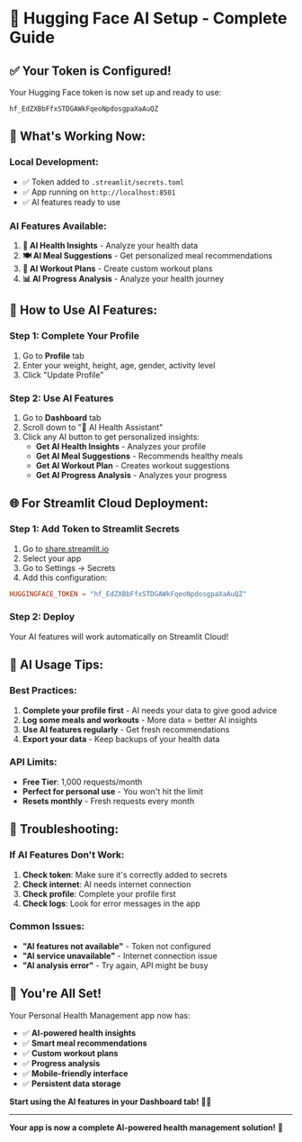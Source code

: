 # 🤖 Hugging Face AI Setup - Complete Guide

## ✅ **Your Token is Configured!**

Your Hugging Face token is now set up and ready to use:
```
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
```

## 🚀 **What's Working Now:**

### **Local Development:**
- ✅ Token added to `.streamlit/secrets.toml`
- ✅ App running on `http://localhost:8501`
- ✅ AI features ready to use

### **AI Features Available:**
1. **🧠 AI Health Insights** - Analyze your health data
2. **🍽️ AI Meal Suggestions** - Get personalized meal recommendations
3. **🏃 AI Workout Plans** - Create custom workout plans
4. **📊 AI Progress Analysis** - Analyze your health journey

## 📱 **How to Use AI Features:**

### **Step 1: Complete Your Profile**
1. Go to **Profile** tab
2. Enter your weight, height, age, gender, activity level
3. Click "Update Profile"

### **Step 2: Use AI Features**
1. Go to **Dashboard** tab
2. Scroll down to "🤖 AI Health Assistant"
3. Click any AI button to get personalized insights:
   - **Get AI Health Insights** - Analyzes your profile
   - **Get AI Meal Suggestions** - Recommends healthy meals
   - **Get AI Workout Plan** - Creates workout suggestions
   - **Get AI Progress Analysis** - Analyzes your progress

## 🌐 **For Streamlit Cloud Deployment:**

### **Step 1: Add Token to Streamlit Secrets**
1. Go to [share.streamlit.io](https://share.streamlit.io)
2. Select your app
3. Go to Settings → Secrets
4. Add this configuration:

```toml
HUGGINGFACE_TOKEN = "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"
```

### **Step 2: Deploy**
Your AI features will work automatically on Streamlit Cloud!

## 🎯 **AI Usage Tips:**

### **Best Practices:**
1. **Complete your profile first** - AI needs your data to give good advice
2. **Log some meals and workouts** - More data = better AI insights
3. **Use AI features regularly** - Get fresh recommendations
4. **Export your data** - Keep backups of your health data

### **API Limits:**
- **Free Tier**: 1,000 requests/month
- **Perfect for personal use** - You won't hit the limit
- **Resets monthly** - Fresh requests every month

## 🔧 **Troubleshooting:**

### **If AI Features Don't Work:**
1. **Check token**: Make sure it's correctly added to secrets
2. **Check internet**: AI needs internet connection
3. **Check profile**: Complete your profile first
4. **Check logs**: Look for error messages in the app

### **Common Issues:**
- **"AI features not available"** - Token not configured
- **"AI service unavailable"** - Internet connection issue
- **"AI analysis error"** - Try again, API might be busy

## 🎉 **You're All Set!**

Your Personal Health Management app now has:
- ✅ **AI-powered health insights**
- ✅ **Smart meal recommendations**
- ✅ **Custom workout plans**
- ✅ **Progress analysis**
- ✅ **Mobile-friendly interface**
- ✅ **Persistent data storage**

**Start using the AI features in your Dashboard tab!** 🤖💪

---

**Your app is now a complete AI-powered health management solution!** 🚀
